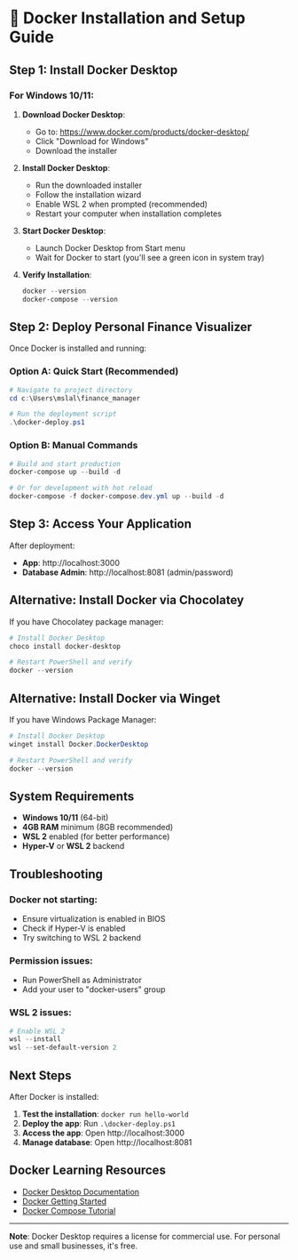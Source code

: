# 🐳 Docker Installation and Setup Guide

## Step 1: Install Docker Desktop

### For Windows 10/11:

1. **Download Docker Desktop**:

   - Go to: https://www.docker.com/products/docker-desktop/
   - Click "Download for Windows"
   - Download the installer

2. **Install Docker Desktop**:

   - Run the downloaded installer
   - Follow the installation wizard
   - Enable WSL 2 when prompted (recommended)
   - Restart your computer when installation completes

3. **Start Docker Desktop**:

   - Launch Docker Desktop from Start menu
   - Wait for Docker to start (you'll see a green icon in system tray)

4. **Verify Installation**:
   ```powershell
   docker --version
   docker-compose --version
   ```

## Step 2: Deploy Personal Finance Visualizer

Once Docker is installed and running:

### Option A: Quick Start (Recommended)

```powershell
# Navigate to project directory
cd c:\Users\mslal\finance_manager

# Run the deployment script
.\docker-deploy.ps1
```

### Option B: Manual Commands

```powershell
# Build and start production
docker-compose up --build -d

# Or for development with hot reload
docker-compose -f docker-compose.dev.yml up --build -d
```

## Step 3: Access Your Application

After deployment:

- **App**: http://localhost:3000
- **Database Admin**: http://localhost:8081 (admin/password)

## Alternative: Install Docker via Chocolatey

If you have Chocolatey package manager:

```powershell
# Install Docker Desktop
choco install docker-desktop

# Restart PowerShell and verify
docker --version
```

## Alternative: Install Docker via Winget

If you have Windows Package Manager:

```powershell
# Install Docker Desktop
winget install Docker.DockerDesktop

# Restart PowerShell and verify
docker --version
```

## System Requirements

- **Windows 10/11** (64-bit)
- **4GB RAM** minimum (8GB recommended)
- **WSL 2** enabled (for better performance)
- **Hyper-V** or **WSL 2** backend

## Troubleshooting

### Docker not starting:

- Ensure virtualization is enabled in BIOS
- Check if Hyper-V is enabled
- Try switching to WSL 2 backend

### Permission issues:

- Run PowerShell as Administrator
- Add your user to "docker-users" group

### WSL 2 issues:

```powershell
# Enable WSL 2
wsl --install
wsl --set-default-version 2
```

## Next Steps

After Docker is installed:

1. **Test the installation**: `docker run hello-world`
2. **Deploy the app**: Run `.\docker-deploy.ps1`
3. **Access the app**: Open http://localhost:3000
4. **Manage database**: Open http://localhost:8081

## Docker Learning Resources

- [Docker Desktop Documentation](https://docs.docker.com/desktop/)
- [Docker Getting Started](https://docs.docker.com/get-started/)
- [Docker Compose Tutorial](https://docs.docker.com/compose/gettingstarted/)

---

**Note**: Docker Desktop requires a license for commercial use. For personal use and small businesses, it's free.
